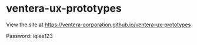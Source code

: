 # ventera-ux-prototypes
View the site at https://ventera-corporation.github.io/ventera-ux-prototypes

Password: iqies123
